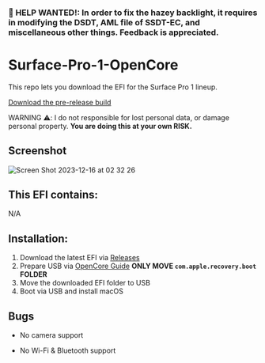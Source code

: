 ### 📢 HELP WANTED!: In order to fix the hazey backlight, it requires in modifying the DSDT, AML file of SSDT-EC, and miscellaneous other things. Feedback is appreciated. ###


# Surface-Pro-1-OpenCore

This repo lets you download the EFI for the Surface Pro 1 lineup.

[Download the pre-release build](https://github.com/PGBSean/Surface-Pro-1-OpenCore/releases/tag/20231216)

WARNING ⚠️: I  do not responsible for lost personal data, or damage personal property. **You are doing this at your own RISK.**

## Screenshot
![Screen Shot 2023-12-16 at 02 32 26](https://github.com/PGBSean/Surface-Pro-1-OpenCore/assets/97381104/ebc179f4-a451-483c-865b-73517d38a1b6)


## This EFI contains:
N/A

## Installation:
1. Download the latest EFI via [Releases](https://github.com/PGBSean/Surface-Pro-1-OpenCore/releases/latest)
2. Prepare USB via [OpenCore Guide](https://dortania.github.io/OpenCore-Install-Guide/installer-guide/windows-install.html#making-the-installer) **ONLY MOVE `com.apple.recovery.boot` FOLDER**
3. Move the downloaded EFI folder to USB
4. Boot via USB and install macOS

## Bugs
+ No camera support

+ No Wi-Fi & Bluetooth support

